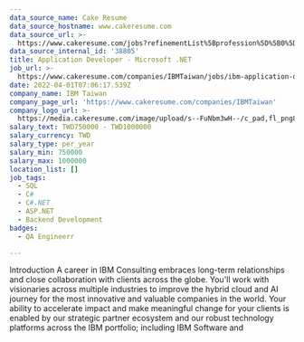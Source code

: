 ```yaml
---
data_source_name: Cake Resume
data_source_hostname: www.cakeresume.com
data_source_url: >-
  https://www.cakeresume.com/jobs?refinementList%5Bprofession%5D%5B0%5D=engineering_qa-engineer&refinementList%5Bsalary_currency%5D=TWD&range%5Bsalary_range%5D%5Bmin%5D=800096
data_source_internal_id: '38805'
title: Application Developer - Microsoft .NET
job_url: >-
  https://www.cakeresume.com/companies/IBMTaiwan/jobs/ibm-application-developer-java-web-technologies
date: 2022-04-01T07:06:17.539Z
company_name: IBM Taiwan
company_page_url: 'https://www.cakeresume.com/companies/IBMTaiwan'
company_logo_url: >-
  https://media.cakeresume.com/image/upload/s--FuNbm3wH--/c_pad,fl_png8,h_200,w_200/v1570010852/lsp0jfstllwess1vmg8h.png
salary_text: TWD750000 - TWD1000000
salary_currency: TWD
salary_type: per_year
salary_min: 750000
salary_max: 1000000
location_list: []
job_tags:
  - SQL
  - C#
  - C#.NET
  - ASP.NET
  - Backend Development
badges:
  - QA Engineerr

---
```


Introduction A career in IBM Consulting embraces long-term relationships and close collaboration with clients across the globe. You'll work with visionaries across multiple industries to improve the hybrid cloud and AI journey for the most innovative and valuable companies in the world. Your ability to accelerate impact and make meaningful change for your clients is enabled by our strategic partner ecosystem and our robust technology platforms across the IBM portfolio; including IBM Software and
